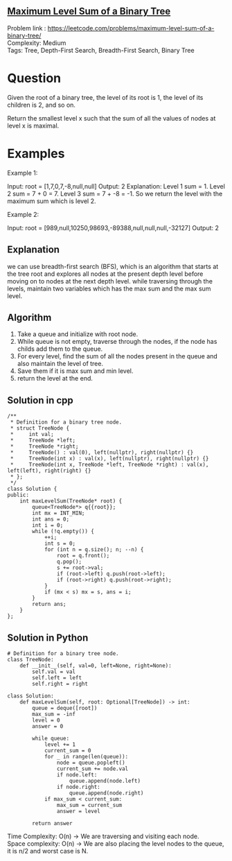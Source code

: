 ## [Maximum Level Sum of a Binary Tree](https://leetcode.com/problems/maximum-level-sum-of-a-binary-tree/)

Problem link : https://leetcode.com/problems/maximum-level-sum-of-a-binary-tree/ <br>
Complexity: Medium <br>
Tags: Tree, Depth-First Search, Breadth-First Search, Binary Tree <br>


# Question

Given the root of a binary tree, the level of its root is 1, the level of its children is 2, and so on.

Return the smallest level x such that the sum of all the values of nodes at level x is maximal.
 
# Examples

Example 1:

Input: root = [1,7,0,7,-8,null,null]
Output: 2
Explanation: 
Level 1 sum = 1.
Level 2 sum = 7 + 0 = 7.
Level 3 sum = 7 + -8 = -1.
So we return the level with the maximum sum which is level 2.

Example 2:

Input: root = [989,null,10250,98693,-89388,null,null,null,-32127]
Output: 2

## Explanation

we can use breadth-first search (BFS), which is an algorithm that starts at the tree root and explores all nodes at the present depth level before moving on to nodes at the next depth level. while traversing through the levels, maintain two variables which has the max sum and the max sum level. 

## Algorithm

1. Take a queue and initialize with root node.
2. While queue is not empty, traverse through the nodes, if the node has childs add them to the queue.
3. For every level, find the sum of all the nodes present in the queue and also maintain the level of tree. 
4. Save them if it is max sum and min level.
5. return the level at the end.


## Solution in cpp
```
/**
 * Definition for a binary tree node.
 * struct TreeNode {
 *     int val;
 *     TreeNode *left;
 *     TreeNode *right;
 *     TreeNode() : val(0), left(nullptr), right(nullptr) {}
 *     TreeNode(int x) : val(x), left(nullptr), right(nullptr) {}
 *     TreeNode(int x, TreeNode *left, TreeNode *right) : val(x), left(left), right(right) {}
 * };
 */
class Solution {
public:
    int maxLevelSum(TreeNode* root) {
        queue<TreeNode*> q{{root}};
        int mx = INT_MIN;
        int ans = 0;
        int i = 0;
        while (!q.empty()) {
            ++i;
            int s = 0;
            for (int n = q.size(); n; --n) {
                root = q.front();
                q.pop();
                s += root->val;
                if (root->left) q.push(root->left);
                if (root->right) q.push(root->right);
            }
            if (mx < s) mx = s, ans = i;
        }
        return ans;       
    }
};
```

## Solution in Python 
```
# Definition for a binary tree node.
class TreeNode:
    def __init__(self, val=0, left=None, right=None):
        self.val = val
        self.left = left
        self.right = right

class Solution:
    def maxLevelSum(self, root: Optional[TreeNode]) -> int:
        queue = deque([root])
        max_sum = -inf
        level = 0
        answer = 0
      
        while queue:
            level += 1
            current_sum = 0
            for _ in range(len(queue)):
                node = queue.popleft()
                current_sum += node.val
                if node.left:
                    queue.append(node.left)
                if node.right:
                    queue.append(node.right)
            if max_sum < current_sum:
                max_sum = current_sum
                answer = level

        return answer
```

Time Complexity: O(n) -> We are traversing and visiting each node. <br>
Space complexity: O(n) ->  We are also placing the level nodes to the queue, it is n/2 and worst case is N.
